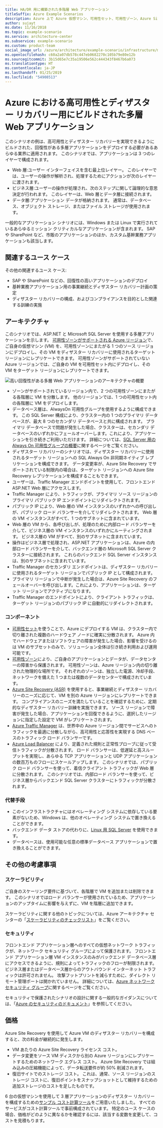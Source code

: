 ```yaml
---
title: HA/DR 用に構築された多階層 Web アプリケーション
titleSuffix: Azure Example Scenarios
description: Azure 上で Azure 仮想マシン、可用性セット、可用性ゾーン、Azure Site Recovery、Azure Traffic Manager を使用して高可用性とディザスター リカバリー用にビルドされた多層 Web アプリケーションを作成します。
author: sujayt
ms.date: 11/16/2018
ms.topic: example-scenario
ms.service: architecture-center
ms.subservice: example-scenario
ms.custom: product-team
social_image_url: /azure/architecture/example-scenario/infrastructure/media/arhitecture-disaster-recovery-multi-tier-app.png
ms.openlocfilehash: c60a2a07db578c447eb0682270c105b79e80e12b
ms.sourcegitcommit: 3b15d65e7c35a19506e562c444343f8467b6a073
ms.translationtype: HT
ms.contentlocale: ja-JP
ms.lasthandoff: 01/25/2019
ms.locfileid: "54908513"
---
```

# <a name="multitier-web-application-built-for-high-availability-and-disaster-recovery-on-azure"></a>Azure における高可用性とディザスター リカバリー用にビルドされた多層 Web アプリケーション

このシナリオの例は、高可用性とディザスター リカバリーを実現できるようにビルドされた、回復性がある多層アプリケーションをデプロイする必要があるあらゆる業界に適用されます。 このシナリオでは、アプリケーションは 3 つのレイヤーで構成されます。

- Web 層:ユーザー インターフェイスを含む最上位レイヤー。 このレイヤーでは、ユーザーの操作が解析され、処理するためにアクションが次のレイヤーに渡されます。
- ビジネス層:ユーザーの操作が処理され、次のステップに関して論理的な意思決定が行われます。 このレイヤーは、Web 層とデータ層に接続されます。
- データ層:アプリケーション データが格納されます。 通常は、データベース、オブジェクト ストレージ、またはファイル ストレージが使用されます。

一般的なアプリケーション シナリオには、Windows または Linux で実行されているあらゆるミッション クリティカルなアプリケーションが含まれます。 SAP や SharePoint など、市販のアプリケーションのほか、カスタム基幹業務アプリケーションも該当します。

## <a name="relevant-use-cases"></a>関連するユース ケース

その他の関連するユース ケース:

- SAP や SharePoint などの、回復性の高いアプリケーションのデプロイ
- 基幹業務アプリケーション用の事業継続とディザスター リカバリー計画の策定
- ディザスター リカバリーの構成、およびコンプライアンスを目的とした関連する訓練の実施

## <a name="architecture"></a>アーキテクチャ

このシナリオでは、ASP.NET と Microsoft SQL Server を使用する多層アプリケーションを示します。 [可用性ゾーンがサポートされる Azure リージョン](/azure/availability-zones/az-overview#regions-that-support-availability-zones)で、ご自身の仮想マシン (VM) を、可用性ゾーンにまたがる 1 つのソース リージョンにデプロイし、その VM をディザスター リカバリーに使用されるターゲット リージョンにレプリケートできます。 可用性ゾーンがサポートされていない Azure リージョンでは、ご自身の VM を可用性セット内にデプロイし、その VM をターゲット リージョンにレプリケートできます。

![高い回復性がある多層 Web アプリケーションのアーキテクチャの概要][architecture]

- ゾーンがサポートされているリージョン内で、2 つの可用性ゾーンにまたがる各階層に VM を分散します。 他のリージョンでは、1 つの可用性セット内の各階層に VM をデプロイします。
- データベース層は、AlwaysOn 可用性グループを使用するように構成できます。 この SQL Server 構成により、クラスター内の 1 つのプライマリ データベースが、最大 8 つのセカンダリ データベースと共に構成されます。 プライマリ データベースで問題が発生した場合、クラスターは、セカンダリ データベースのいずれかにフェールオーバーします。これにより、アプリケーションを引き続きご利用いただけます。 詳細については、[SQL Server 用の Always On 可用性グループの概要][docs-sql-always-on]に関するページをご覧ください。
- ディザスター リカバリーのシナリオでは、ディザスター リカバリーに使用されるターゲット リージョンへの SQL Always On 非同期ネイティブ レプリケーションを構成できます。 データ変更率が、Azure Site Recovery でサポートされている制限内の場合は、ターゲット リージョンへの Azure Site Recovery レプリケーションを構成することもできます。
- ユーザーは、Traffic Manager エンドポイントを使用して、フロントエンド ASP.NET Web 層にアクセスします。
- Traffic Manager により、トラフィックが、プライマリ ソース リージョンのプライマリ パブリック IP エンドポイントにリダイレクトされます。
- パブリック IP により、Web 層の VM インスタンスのいずれかへの呼び出しが、パブリック ロード バランサーを介してリダイレクトされます。 Web 層の VM インスタンスがすべて、1 つのサブネットに含まれています。
- Web 層の VM から、各呼び出しが、処理のために内部ロード バランサーを介して、ビジネス層の VM インスタンスのいずれかにルーティングされます。 ビジネス層の VM がすべて、別のサブネットに含まれています。
- 操作はビジネス層で処理され、ASP.NET アプリケーションは、Azure の内部ロード バランサーを介して、バックエンド層の Microsoft SQL Server クラスターに接続されます。 これらのバックエンド SQL Server インスタンスは、別のサブネットに含まれています。
- Traffic Manager のセカンダリ エンドポイントは、ディザスター リカバリーに使用されるターゲット リージョンでパブリック IP として構成されます。
- プライマリ リージョンで中断が発生した場合は、Azure Site Recovery のフェールオーバーを呼び出します。これにより、アプリケーションは、ターゲット リージョンでアクティブになります。
- Traffic Manager のエンドポイントにより、クライアント トラフィックは、ターゲット リージョンのパブリック IP に自動的にリダイレクトされます。

### <a name="components"></a>コンポーネント

- [可用性セット][docs-availability-sets]を使うことで、Azure にデプロイする VM は、クラスター内で切り離された複数のハードウェア ノードに確実に分散されます。 Azure 内でハードウェアまたはソフトウェアの障害が発生した場合、影響を受けるのは VM のサブセットのみで、ソリューション全体は引き続き利用および運用可能です。
- [可用性ゾーン][docs-availability-zones]により、ご自身のアプリケーションとデータが、データセンターの障害から保護されます。 可用性ゾーンは、Azure リージョン内の切り離された物理的な場所です。 それぞれのゾーンは、独立した電源、冷却手段、ネットワークを備えた 1 つまたは複数のデータセンターで構成されています。
- [Azure Site Recovery (ASR)][docs-azure-site-recovery] を使用すると、事業継続とディザスター リカバリーのニーズに応じて、VM を別の Azure リージョンにレプリケートできます。 コンプライアンスのニーズを満たしていることを確認するために、定期的なディザスター リカバリー訓練を実施できます。 ソース リージョンで障害が発生した場合、アプリケーションを回復できるように、選択したリージョンに指定した設定で VM がレプリケートされます。
- [Azure Traffic Manager][docs-traffic-manager] は、世界中の Azure リージョン間でサービスへのトラフィックを最適に分散しながら、高可用性と応答性を実現する DNS ベースのトラフィック ロード バランサーです。
- [Azure Load Balancer][docs-load-balancer] により、定義された規則と正常性プローブに従って受信トラフィックが分散されます。 ロード バランサーは、低遅延と高スループットを実現し、あらゆる TCP アプリケーションと UDP アプリケーションの数百万ものフローにスケールアップします。 このシナリオでは、パブリック ロード バランサーを使って、着信クライアント トラフィックが Web 層に分散されます。 このシナリオでは、内部ロード バランサーを使って、ビジネス層からバックエンド SQL Server クラスターにトラフィックが分散されます。

### <a name="alternatives"></a>代替手段

- このインフラストラクチャにはオペレーティング システムに依存している要素がないため、Windows は、他のオペレーティング システムで置き換えることができます。
- バックエンド データ ストアの代わりに、[Linux 用 SQL Server][docs-sql-server-linux] を使用できます。
- データベースは、使用可能な任意の標準データベース アプリケーションで置き換えることができます。

## <a name="other-considerations"></a>その他の考慮事項

### <a name="scalability"></a>スケーラビリティ

ご自身のスケーリング要件に基づいて、各階層で VM を追加または削除できます。 このシナリオではロード バランサーが使用されているため、アプリケーションのアップタイムに影響を与えずに、VM を階層に追加できます。

スケーラビリティに関する他のトピックについては、Azure アーキテクチャ センターの「[スケーラビリティのチェックリスト][scalability]」をご覧ください。

### <a name="security"></a>セキュリティ

フロントエンド アプリケーション層へのすべての仮想ネットワーク トラフィックが、ネットワーク セキュリティ グループによって保護されます。 フロントエンド アプリケーション層 VM インスタンスのみがバックエンド データベース層にアクセスできるように、規則によってトラフィックのフローが制限されます。 ビジネス層またはデータベース層からのアウトバウンド インターネット トラフィックは許可されません。 攻撃フットプリントを減らすために、ダイレクト リモート管理ポートは開かれていません。 詳細については、[Azure ネットワーク セキュリティ グループ][docs-nsg]に関するページをご覧ください。

セキュリティで保護されたシナリオの設計に関する一般的なガイダンスについては、「[Azure のセキュリティのドキュメント][security]」を参照してください。

## <a name="pricing"></a>価格

Azure Site Recovery を使用して Azure VM のディザスター リカバリーを構成すると、次の料金が継続的に発生します。

- VM あたりの Azure Site Recovery ライセンス コスト。
- データ変更をソース VM ディスクから別の Azure リージョンにレプリケートするためのネットワーク エグレス コスト。 Azure Site Recovery では組み込みの圧縮機能によって、データ転送要件が約 50% 削減されます。
- 復旧サイトでのストレージ コスト。 これは、通常、ソース リージョンのストレージ コストに、復旧ポイントをスナップショットとして維持するための追加ストレージのコストを足したものです。

6 台の仮想マシンを使用して 3 層アプリケーションのディザスター リカバリーを構成するための[サンプル コスト計算ツール][calculator]をご用意いたしました。 すべてのサービスがコスト計算ツールで事前構成されています。 特定のユース ケースの場合、価格がどのように異なるかを確認するには、該当する変数を変更して、コストを見積もります。

<!-- links -->
[architecture]: ./media/arhitecture-disaster-recovery-multi-tier-app.png
[autoscaling]: /azure/architecture/best-practices/auto-scaling
[availability]: ../../checklist/availability.md
[resiliency]: /azure/architecture/resiliency/
[security]: /azure/security/
[scalability]: /azure/architecture/checklist/scalability
[docs-availability-zones]: /azure/availability-zones/az-overview
[docs-load-balancer]: /azure/load-balancer/load-balancer-overview
[docs-nsg]: /azure/virtual-network/security-overview
[docs-vmss]: /azure/virtual-machine-scale-sets/overview
[docs-sql-always-on]: /sql/database-engine/availability-groups/windows/overview-of-always-on-availability-groups-sql-server
[docs-vmss-autoscale]: /azure/virtual-machine-scale-sets/virtual-machine-scale-sets-autoscale-overview
[docs-vnet]: /azure/virtual-network/virtual-networks-overview
[docs-sql-server-linux]: /sql/linux/sql-server-linux-overview?view=sql-server-linux-2017
[docs-traffic-manager]: /azure/traffic-manager/
[docs-azure-site-recovery]: /azure/site-recovery/azure-to-azure-quickstart/
[docs-availability-sets]: /azure/virtual-machines/windows/manage-availability/
[calculator]: https://azure.com/e/6835332265044d6d931d68c917979e6d/
